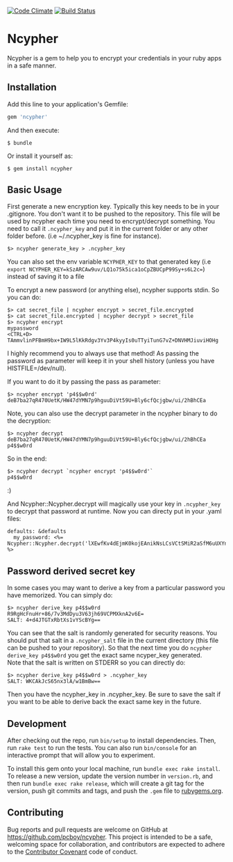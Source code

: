 [![Code Climate](https://codeclimate.com/github/pcboy/ncypher/badges/gpa.svg)](https://codeclimate.com/github/pcboy/ncypher)
[![Build Status](https://travis-ci.org/pcboy/ncypher.svg)](https://travis-ci.org/pcboy/ncypher)

# Ncypher

Ncypher is a gem to help you to encrypt your credentials in your ruby apps in a safe manner.

## Installation

Add this line to your application's Gemfile:

```ruby
gem 'ncypher'
```

And then execute:

    $ bundle

Or install it yourself as:

    $ gem install ncypher

## Basic Usage

First generate a new encryption key. Typically this key needs to be in your .gitignore.
You don't want it to be pushed to the repository. This file will be used by ncypher each time you need to encrypt/decrypt something. You need to call it `.ncypher_key` and put it in the current folder or any other folder before. (i.e ~/.ncypher_key is fine for instance).
```
$> ncypher generate_key > .ncypher_key
```
You can also set the env variable `NCYPHER_KEY` to that generated key (i.e `export NCYPHER_KEY=kSzARCAw9uv/LQ1o75k5ica1oCpZBUCpP99Sy+s6L2c=`) instead of saving it to a file 

To encrypt a new password (or anything else), ncypher supports stdin. So you can do:
```
$> cat secret_file | ncypher encrypt > secret_file.encrypted
$> cat secret_file.encrypted | ncypher decrypt > secret_file
$> ncypher encrypt
mypassword
<CTRL+D>
TAmmvlinPFBmH9bx+IW9L5lKkRdgv3Yv3P4kyyIs0uTTyiTunG7vZ+DNVHMJiuviHOHg
```
I highly recommend you to always use that method! As passing the password as parameter will keep it in your shell history (unless you have HISTFILE=/dev/null).

If you want to do it by passing the pass as parameter:

```
$> ncypher encrypt 'p4$$w0rd'
deB7ba27qR470UetK/HW47dYMN7p9hguuDiVt59U+Bly6cfQcjgbw/ui/2hBhCEa
```

Note, you can also use the decrypt parameter in the ncypher binary to do the decryption:
```
$> ncypher decrypt deB7ba27qR470UetK/HW47dYMN7p9hguuDiVt59U+Bly6cfQcjgbw/ui/2hBhCEa 
p4$$w0rd 
```
So in the end:
```
$> ncypher decrypt `ncypher encrypt 'p4$$w0rd'`
p4$$w0rd
```

:)

And Ncypher::Ncypher.decrypt will magically use your key in `.ncypher_key` to decrypt that password at runtime. 
Now you can directy put in your .yaml files:
```
defaults: &defaults
  my_password: <%= Ncypher::Ncypher.decrypt('lXEwfKv4dEjmK0kojEAnikNsLCsVCtSMiR2aSfM6uUXYn2DzCZ3O7SA9HaGnMp/kEEsI') %>
```

## Password derived secret key

In some cases you may want to derive a key from a particular password you have memorized. You can simply do:

```
$> ncypher derive_key p4$$w0rd
R9RgHcFnuHr+86/7v3MdDyu3V63jh69VCPMXknA2v6E=
SALT: 4+d4JTGTxRbtXs1vYScBYg==
```

You can see that the salt is randomly generated for security reasons. You should put that salt in a `.ncypher_salt` file in the current directory (this file can be pushed to your repository). So that the next time you do `ncypher derive_key p4$$w0rd` you get the exact same ncyper\_key generated.  
Note that the salt is written on STDERR so you can directly do:

```
$> ncypher derive_key p4$$w0rd > .ncypher_key
SALT: WKCAkJcS65nx3lA/w1BmBw==
```

Then you have the ncypher\_key in .ncypher\_key. Be sure to save the salt if you want to be able to derive back the exact same key in the future.


## Development

After checking out the repo, run `bin/setup` to install dependencies. Then, run `rake test` to run the tests. You can also run `bin/console` for an interactive prompt that will allow you to experiment.

To install this gem onto your local machine, run `bundle exec rake install`. To release a new version, update the version number in `version.rb`, and then run `bundle exec rake release`, which will create a git tag for the version, push git commits and tags, and push the `.gem` file to [rubygems.org](https://rubygems.org).

## Contributing

Bug reports and pull requests are welcome on GitHub at https://github.com/pcboy/ncypher. This project is intended to be a safe, welcoming space for collaboration, and contributors are expected to adhere to the [Contributor Covenant](http://contributor-covenant.org) code of conduct.

